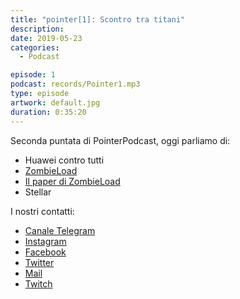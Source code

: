 ```yaml
---
title: "pointer[1]: Scontro tra titani"
description:
date: 2019-05-23
categories:
  - Podcast

episode: 1
podcast: records/Pointer1.mp3
type: episode
artwork: default.jpg
duration: 0:35:20
---
```


Seconda puntata di PointerPodcast, oggi parliamo di:

- Huawei contro tutti
- [ZombieLoad](https://thehackernews.com/2019/05/intel-processor-vulnerabilities.html?m=1)
- [Il paper di ZombieLoad](https://zombieloadattack.com/)
- Stellar



I nostri contatti:

- [Canale Telegram](https://t.me/PointerPodcast)
- [Instagram](https://www.instagram.com/pointerpodcast/)
- [Facebook](https://www.facebook.com/pointerPodcast/)
- [Twitter](https://twitter.com/PointerPodcast)
- [Mail](info@pointerpodcast.it)
- [Twitch](https://www.twitch.tv/pointerpodcast)

